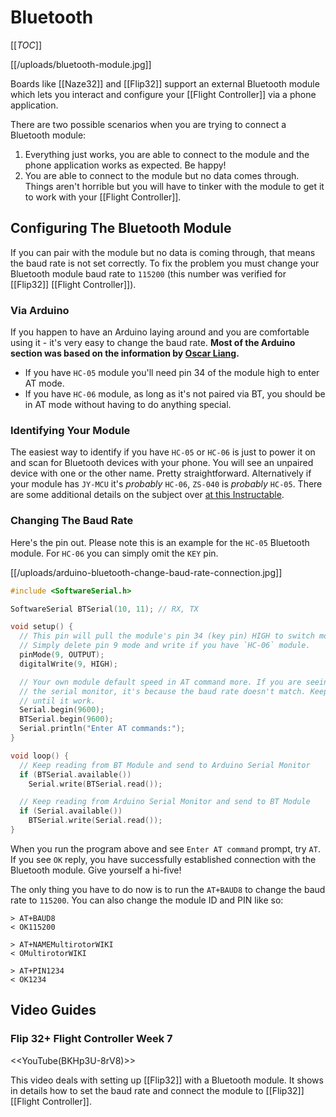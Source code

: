 # Bluetooth

[[_TOC_]]

[[/uploads/bluetooth-module.jpg]]

Boards like [[Naze32]] and [[Flip32]] support an external Bluetooth module which lets you interact and configure your [[Flight  Controller]] via a phone application.

There are two possible scenarios when you are trying to connect a Bluetooth module:

1. Everything just works, you are able to connect to the module and the phone application works as expected. Be happy!
2. You are able to connect to the module but no data comes through. Things aren't horrible but you will have to tinker with the module to get it to work with your [[Flight Controller]].

## Configuring The Bluetooth Module

If you can pair with the module but no data is coming through, that means the baud rate is not set correctly. To fix the problem you must change your Bluetooth module baud rate to `115200` (this number was verified for [[Flip32]] [[Flight Controller]]).

### Via Arduino

If you happen to have an Arduino laying around and you are comfortable using it - it's very easy to change the baud rate. **Most of the Arduino section was based on the information by [Oscar Liang](http://blog.oscarliang.net/multiwii-bluetooth-change-baud-rate/).**

* If you have `HC-05` module you'll need pin 34 of the module high to enter AT mode.
* If you have `HC-06` module, as long as it's not paired via BT, you should be in AT mode without having to do anything special.

### Identifying Your Module

The easiest way to identify if you have `HC-05` or `HC-06` is just to power it on and scan for Bluetooth devices with your phone. You will see an unpaired device with one or the other name. Pretty straightforward. Alternatively if your module has `JY-MCU` it's *probably* `HC-06`, `ZS-040` is *probably* `HC-05`. There are some additional details on the subject over [at this Instructable](http://www.instructables.com/id/AT-command-mode-of-HC-05-Bluetooth-module/?ALLSTEPS).

### Changing The Baud Rate

Here's the pin out. Please note this is an example for the `HC-05` Bluetooth module. For `HC-06` you can simply omit the `KEY` pin.

[[/uploads/arduino-bluetooth-change-baud-rate-connection.jpg]]

```c
#include <SoftwareSerial.h>

SoftwareSerial BTSerial(10, 11); // RX, TX

void setup() {
  // This pin will pull the module's pin 34 (key pin) HIGH to switch module to AT mode.
  // Simply delete pin 9 mode and write if you have `HC-06` module.
  pinMode(9, OUTPUT); 
  digitalWrite(9, HIGH);

  // Your own module default speed in AT command more. If you are seeing garbage in
  // the serial monitor, it's because the baud rate doesn't match. Keep changing this
  // until it work.
  Serial.begin(9600);
  BTSerial.begin(9600);
  Serial.println("Enter AT commands:");
}

void loop() {
  // Keep reading from BT Module and send to Arduino Serial Monitor
  if (BTSerial.available())
    Serial.write(BTSerial.read());

  // Keep reading from Arduino Serial Monitor and send to BT Module
  if (Serial.available())
    BTSerial.write(Serial.read());
}
```

When you run the program above and see `Enter AT command` prompt, try `AT`. If you see `OK` reply, you have successfully established connection with the Bluetooth module. Give yourself a hi-five!

The only thing you have to do now is to run the `AT+BAUD8` to change the baud rate to `115200`. You can also change the module ID and PIN like so:

```
> AT+BAUD8
< OK115200

> AT+NAMEMultirotorWIKI
< OMultirotorWIKI

> AT+PIN1234
< OK1234
```

## Video Guides

### Flip 32+ Flight Controller Week 7

<<YouTube(BKHp3U-8rV8)>>

This video deals with setting up [[Flip32]] with a Bluetooth module. It shows in details how to set the baud rate and connect the module to [[Flip32]] [[Flight Controller]].